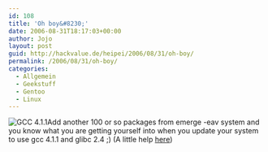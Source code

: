 ```yaml
---
id: 108
title: 'Oh boy&#8230;'
date: 2006-08-31T18:17:03+00:00
author: Jojo
layout: post
guid: http://hackvalue.de/heipei/2006/08/31/oh-boy/
permalink: /2006/08/31/oh-boy/
categories:
  - Allgemein
  - Geekstuff
  - Gentoo
  - Linux
---
```

![GCC 4.1.1](/weblog/gcc4.png)Add another 100 or so packages from emerge -eav system and you know what you are getting yourself into when you update your system to use gcc 4.1.1 and glibc 2.4 ;) (A little help [here](http://www.gentoo.org/doc/en/gcc-upgrading.xml#doc_chap2))